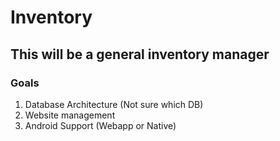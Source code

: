 # Inventory
## This will be a general inventory manager

### Goals
1. Database Architecture (Not sure which DB)
2. Website management
3. Android Support (Webapp or Native)

[^1]: Genaral leaning Project for delevelopment on multiple platforms.